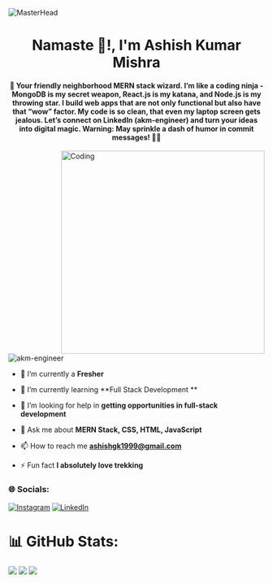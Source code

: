 ![MasterHead](https://thumbs.dreamstime.com/b/frontend-development-web-banner-concept-website-interface-159250288.jpg)
<h1 align="center">Namaste 🙏!, I'm Ashish Kumar Mishra</h1>
<h4 align="center">👋 Your friendly neighborhood MERN stack wizard. I’m like a coding ninja - MongoDB is my secret weapon, React.js is my katana, and Node.js is my throwing star. I build web apps that are not only functional but also have that “wow” factor. My code is so clean, that even my laptop screen gets jealous. Let’s connect on LinkedIn (akm-engineer) and turn your ideas into digital magic. Warning: May sprinkle a dash of humor in commit messages! 🚀😄</h4>
<img align="right" alt="Coding" width="400" src="https://cdn.dribbble.com/users/1162077/screenshots/3848914/programmer.gif">

<p align="left"> <img src="https://komarev.com/ghpvc/?username=akm-engineer&label=Profile%20views&color=0e75b6&style=flat" alt="akm-engineer" /> </p>

- 🔭 I’m currently a **Fresher**

- 🌱 I’m currently learning **Full Stack Development **

- 🤝 I’m looking for help in **getting opportunities in full-stack development**

- 💬 Ask me about **MERN Stack, CSS, HTML, JavaScript**

- 📫 How to reach me **ashishgk1999@gmail.com**

- ⚡ Fun fact **I absolutely love trekking**

<h3 align="left"> 🌐 Socials:</h3>
<p align="left">

[![Instagram](https://img.shields.io/badge/Instagram-%23E4405F.svg?logo=Instagram&logoColor=white)](https://instagram.com/a_k_m_1999) [![LinkedIn](https://img.shields.io/badge/LinkedIn-%230077B5.svg?logo=linkedin&logoColor=white)](https://linkedin.com/in/https://www.linkedin.com/in/akm-engineer) 
</p>

# 📊 GitHub Stats:



<img align="center" src="https://github-readme-stats.vercel.app/api?username=akm-engineer&theme=jolly&hide_border=false&include_all_commits=true&count_private=true">

<img align="center" src="https://github-readme-streak-stats.herokuapp.com/?user=akm-engineer&theme=jolly&hide_border=false">

<img align="center" src="https://github-readme-stats.vercel.app/api/top-langs/?username=akm-engineer&theme=jolly&hide_border=false&include_all_commits=true&count_private=true&layout=compact">



